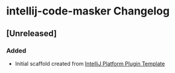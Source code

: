 <!-- Keep a Changelog guide -> https://keepachangelog.com -->

# intellij-code-masker Changelog

## [Unreleased]
### Added
- Initial scaffold created from [IntelliJ Platform Plugin Template](https://github.com/JetBrains/intellij-platform-plugin-template)
